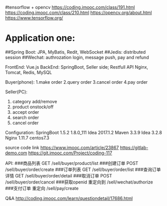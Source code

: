 #tensorflow + opencv
https://coding.imooc.com/class/191.html
https://coding.imooc.com/class/210.html
https://opencv.org/about.html
https://www.tensorflow.org/

# Application one:
##Spring Boot: JPA, MyBatis, Redit, WebSocket
##Jedis: distributed session
##Wechat: authrozation login, message push, pay and refund

FrontEnd: Vue.js 
BackEnd: SpringBoot, Seller side; 
Restfull API
Nginx, Tomcat, Redis, MySQL

Buyer(phone):
1.make order
2.query order
3.cancel order
4.pay order

Seller(PC):
1. category add/remove
2. product onstock/off
3. accept order
4. search order
5. cancel order

Configuration:
  SpringBoot 1.5.2
  1.8.0_111
  Idea 2017.1.2
  Maven 3.3.9
  Idea 3.2.8
  Nginx 1.11.7
  centos7.3
  
  source code link https://www.imooc.com/article/23867
  https://gitlab-demo.com
  https://git.imooc.com/Project/coding-117


API:
###商品列表 GET /sell/buyer/product/list
###创建订单 POST /sell/buyer/order/create
###订单列表 GET /sell/buyer/order/list
###查询订单详情 GET /sell/buyer/order/detail
###取消订单 POST /sell/buyer/order/cancel
###获取openid 重定向到 /sell/wechat/authorize
###支付订单 重定向 /sell/pay/create

Q&A
http://coding.imooc.com/learn/questiondetail/17686.html

